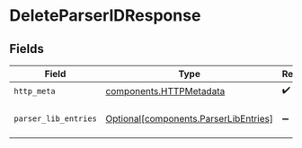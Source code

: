 # DeleteParserIDResponse


## Fields

| Field                                                                                | Type                                                                                 | Required                                                                             | Description                                                                          |
| ------------------------------------------------------------------------------------ | ------------------------------------------------------------------------------------ | ------------------------------------------------------------------------------------ | ------------------------------------------------------------------------------------ |
| `http_meta`                                                                          | [components.HTTPMetadata](../../models/components/httpmetadata.md)                   | :heavy_check_mark:                                                                   | N/A                                                                                  |
| `parser_lib_entries`                                                                 | [Optional[components.ParserLibEntries]](../../models/components/parserlibentries.md) | :heavy_minus_sign:                                                                   | a list of Parser objects                                                             |